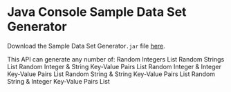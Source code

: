 # Java Console Sample Data Set Generator

Download the Sample Data Set Generator`.jar` file [here](https://github.com/VaibhavMojidra/Java-Console-Sample-Data-Set-Generator/blob/master/api%20Jar%20File/Vaibhav%20Mojidra%20Sample%20Data%20Set%20Generator.jar?raw=true).

This API can generate any number of:
Random Integers List
Random Strings List
Random Integer & String Key-Value Pairs List
Random Integer & Integer Key-Value Pairs List
Random String & String Key-Value Pairs List
Random String & Integer Key-Value Pairs List
